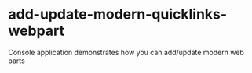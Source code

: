 # add-update-modern-quicklinks-webpart
Console application demonstrates how you can add/update modern web parts
